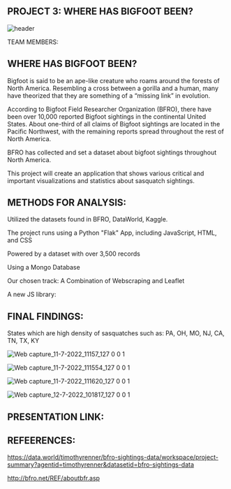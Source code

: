 
## PROJECT 3: WHERE HAS BIGFOOT BEEN?

![header](https://user-images.githubusercontent.com/100891182/178513371-40a9fd95-5391-4c85-bbf5-f96d82459c41.jpg)


TEAM MEMBERS:

## WHERE HAS BIGFOOT BEEN?

Bigfoot is said to be an ape-like creature who roams around the forests of North America. Resembling a cross between a gorilla and a human, many have theorized that they are something of a “missing link” in evolution. 

According to Bigfoot Field Researcher Organization (BFRO), there have been over 10,000 reported Bigfoot sightings in the continental United States. About one-third of all claims of Bigfoot sightings are located in the Pacific Northwest, with the remaining reports spread throughout the rest of North America. 

BFRO has collected and set a dataset about bigfoot sightings throughout North America. 

This project will create an application that shows various critical and important visualizations and statistics about sasquatch sightings.

## METHODS FOR ANALYSIS:

Utilized the datasets found in BFRO, DataWorld, Kaggle.

The project runs using a Python "Flak" App, including JavaScript, HTML, and CSS

Powered by a dataset with over 3,500 records

Using a Mongo Database

Our chosen track: A Combination of Webscraping and Leaflet

A new JS library: 

## FINAL FINDINGS:

States which are high density of sasquatches such as: PA, OH, MO, NJ, CA, TN, TX, KY

![Web capture_11-7-2022_11157_127 0 0 1](https://user-images.githubusercontent.com/100891182/178527948-8151ed60-6324-44f1-8f69-a71c2127080c.jpeg)


![Web capture_11-7-2022_111554_127 0 0 1](https://user-images.githubusercontent.com/100891182/178527975-e4617899-dc26-4929-be75-e94fd3826d5c.jpeg)


![Web capture_11-7-2022_111620_127 0 0 1](https://user-images.githubusercontent.com/100891182/178527995-f4ddf0a3-af76-4835-b5e7-1337668fb237.jpeg)


![Web capture_12-7-2022_101817_127 0 0 1](https://user-images.githubusercontent.com/100891182/178528139-6a7ed37c-e6fb-4eec-bc16-79cf0f832963.jpeg)






## PRESENTATION LINK:


## REFEERENCES:

https://data.world/timothyrenner/bfro-sightings-data/workspace/project-summary?agentid=timothyrenner&datasetid=bfro-sightings-data

http://bfro.net/REF/aboutbfr.asp

